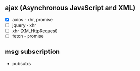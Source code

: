 ## ajax (Asynchronous JavaScript and XML)
- [x] axios - xhr, promise
- [ ] jquery - xhr
- [ ] xhr (XMLHttpRequest)
- [ ] fetch - promise
## msg subscription
* pubsubjs
